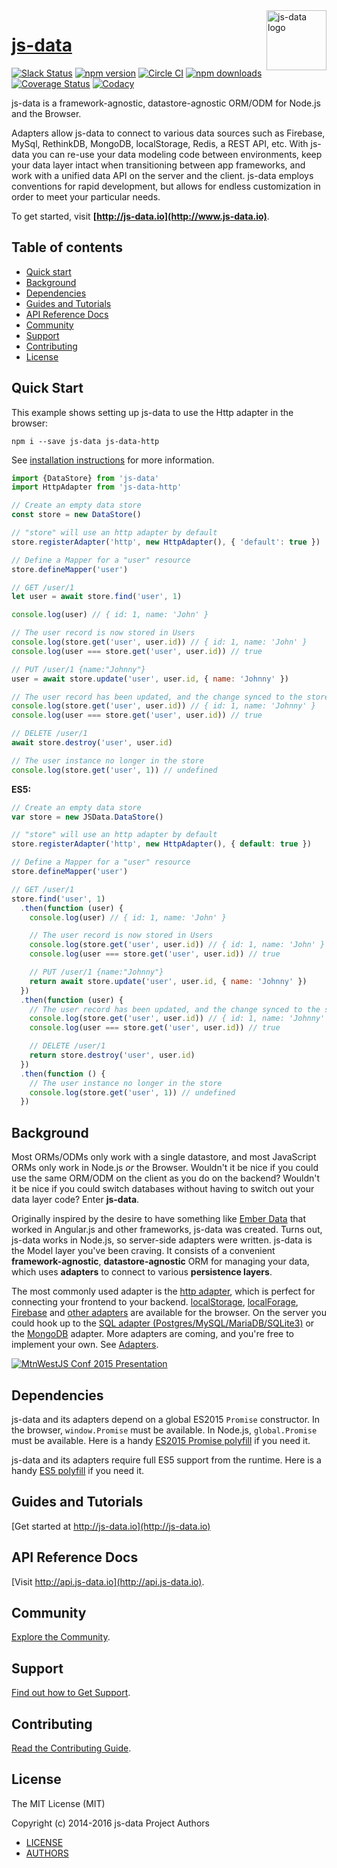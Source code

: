 <img src="https://raw.githubusercontent.com/js-data/js-data/master/js-data.png" alt="js-data logo" title="js-data" align="right" width="96" height="96" />

# [js-data](http://www.js-data.io/)

[![Slack Status][b1]][b2]
[![npm version][b3]][b4]
[![Circle CI][b5]][b6]
[![npm downloads][b7]][b8]
[![Coverage Status][b9]][b10]
[![Codacy][b11]][b12]

[b1]: http://slack.js-data.io/badge.svg
[b2]: http://slack.js-data.io
[b3]: https://img.shields.io/npm/v/js-data.svg?style=flat
[b4]: https://www.npmjs.org/package/js-data
[b5]: https://img.shields.io/circleci/project/js-data/js-data/master.svg?style=flat
[b6]: https://circleci.com/gh/js-data
[b7]: https://img.shields.io/npm/dm/js-data.svg?style=flat
[b8]: https://www.npmjs.org/package/js-data
[b9]: https://img.shields.io/coveralls/js-data/js-data/master.svg?style=flat
[b10]: https://coveralls.io/github/js-data
[b11]: https://img.shields.io/codacy/88b55f71c45a47838d24ed1e5fd2476c.svg
[b12]: https://www.codacy.com/app/jasondobry/js-data/dashboard

js-data is a framework-agnostic, datastore-agnostic ORM/ODM for Node.js and the
Browser.

Adapters allow js-data to connect to various data sources such as Firebase,
MySql, RethinkDB, MongoDB, localStorage, Redis, a REST API, etc. With js-data
you can re-use your data modeling code between environments, keep your data
layer intact when transitioning between app frameworks, and work with a unified
data API on the server and the client. js-data employs conventions for rapid
development, but allows for endless customization in order to meet your
particular needs.

To get started, visit __[http://js-data.io](http://www.js-data.io)__.

## Table of contents

* [Quick start](#quick-start)
* [Background](#background)
* [Dependencies](#dependencies)
* [Guides and Tutorials](#guides-and-tutorials)
* [API Reference Docs](#api-reference-docs)
* [Community](#community)
* [Support](#support)
* [Contributing](#contributing)
* [License](#license)

## Quick Start

This example shows setting up js-data to use the Http adapter in the browser:

```
npm i --save js-data js-data-http
```

See [installation instructions](http://js-data.io/docs/installation) for more
information.

```javascript
import {DataStore} from 'js-data'
import HttpAdapter from 'js-data-http'

// Create an empty data store
const store = new DataStore()

// "store" will use an http adapter by default
store.registerAdapter('http', new HttpAdapter(), { 'default': true })

// Define a Mapper for a "user" resource
store.defineMapper('user')
```

```js
// GET /user/1
let user = await store.find('user', 1)

console.log(user) // { id: 1, name: 'John' }

// The user record is now stored in Users
console.log(store.get('user', user.id)) // { id: 1, name: 'John' }
console.log(user === store.get('user', user.id)) // true

// PUT /user/1 {name:"Johnny"}
user = await store.update('user', user.id, { name: 'Johnny' })

// The user record has been updated, and the change synced to the store
console.log(store.get('user', user.id)) // { id: 1, name: 'Johnny' }
console.log(user === store.get('user', user.id)) // true

// DELETE /user/1
await store.destroy('user', user.id)

// The user instance no longer in the store
console.log(store.get('user', 1)) // undefined
```

__ES5:__

```javascript
// Create an empty data store
var store = new JSData.DataStore()

// "store" will use an http adapter by default
store.registerAdapter('http', new HttpAdapter(), { default: true })

// Define a Mapper for a "user" resource
store.defineMapper('user')

// GET /user/1
store.find('user', 1)
  .then(function (user) {
    console.log(user) // { id: 1, name: 'John' }

    // The user record is now stored in Users
    console.log(store.get('user', user.id)) // { id: 1, name: 'John' }
    console.log(user === store.get('user', user.id)) // true

    // PUT /user/1 {name:"Johnny"}
    return await store.update('user', user.id, { name: 'Johnny' })
  })
  .then(function (user) {
    // The user record has been updated, and the change synced to the store
    console.log(store.get('user', user.id)) // { id: 1, name: 'Johnny' }
    console.log(user === store.get('user', user.id)) // true

    // DELETE /user/1
    return store.destroy('user', user.id)
  })
  .then(function () {
    // The user instance no longer in the store
    console.log(store.get('user', 1)) // undefined
  })
```

## Background

Most ORMs/ODMs only work with a single datastore, and most JavaScript ORMs only
work in Node.js _or_ the Browser. Wouldn't it be nice if you could use the same
ORM/ODM on the client as you do on the backend? Wouldn't it be nice if you could
switch databases without having to switch out your data layer code? Enter
__js-data__.

Originally inspired by the desire to have something like [Ember Data][1] that
worked in Angular.js and other frameworks, js-data was created. Turns out,
js-data works in Node.js, so server-side adapters were written. js-data is the
Model layer you've been craving. It consists of a convenient
__framework-agnostic__, __datastore-agnostic__ ORM for managing your data, which
uses __adapters__ to connect to various __persistence layers__.

The most commonly used adapter is the [http adapter][2], which is perfect for
connecting your frontend to your backend. [localStorage][3], [localForage][4],
[Firebase][5] and [other adapters][6] are available for the browser. On the
server you could hook up to the [SQL adapter (Postgres/MySQL/MariaDB/SQLite3)][7]
or the [MongoDB][8] adapter. More adapters are coming, and you're free to
implement your own. See [Adapters][6].

[![MtnWestJS Conf 2015 Presentation][9]][10]

[1]: https://github.com/emberjs/data
[2]: https://github.com/js-data/js-data-http
[3]: https://github.com/js-data/js-data-localstorage
[4]: https://github.com/js-data/js-data-localforage
[5]: https://github.com/js-data/js-data-firebase
[6]: http://js-data.io/docs/adapters
[7]: https://github.com/js-data/js-data-sql
[8]: https://github.com/js-data/js-data-mongodb
[9]: http://img.youtube.com/vi/8wxnnJA9FKw/0.jpg
[10]: https://www.youtube.com/watch?v=8wxnnJA9FKw

## Dependencies

js-data and its adapters depend on a global ES2015 `Promise` constructor. In
the browser, `window.Promise` must be available. In Node.js, `global.Promise`
must be available. Here is a handy [ES2015 Promise polyfill](https://github.com/jakearchibald/es6-promise)
if you need it.

js-data and its adapters require full ES5 support from the runtime. Here is a
handy [ES5 polyfill](https://github.com/afarkas/html5shiv) if you need it.

## Guides and Tutorials

[Get started at http://js-data.io](http://js-data.io)

## API Reference Docs

[Visit http://api.js-data.io](http://api.js-data.io).

## Community

[Explore the Community](http://js-data.io/docs/community).

## Support

[Find out how to Get Support](http://js-data.io/docs/support).

## Contributing

[Read the Contributing Guide](http://js-data.io/docs/contributing).

## License

The MIT License (MIT)

Copyright (c) 2014-2016 js-data Project Authors

* [LICENSE](https://github.com/js-data/js-data/blob/master/LICENSE)
* [AUTHORS](https://github.com/js-data/js-data/blob/master/AUTHORS)
